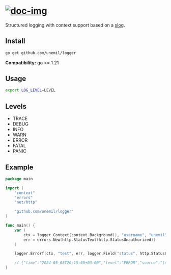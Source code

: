 # [![doc-img]][doc]

Structured logging with context support based on a [slog][slog-doc].

## Install

```sh
go get github.com/unemil/logger
```

**Compatibility:** go >= 1.21

## Usage

```sh
export LOG_LEVEL=LEVEL
```

## Levels

- TRACE
- DEBUG
- INFO
- WARN
- ERROR
- FATAL
- PANIC

## Example

```go
package main

import (
	"context"
	"errors"
	"net/http"

	"github.com/unemil/logger"
)

func main() {
	var (
		ctx = logger.Context(context.Background(), "username", "unemil")
		err = errors.New(http.StatusText(http.StatusUnauthorized))
	)

	logger.Errorf(ctx, "test", err, logger.Field("status", http.StatusUnauthorized))

	// {"time":"2024-05-08T20:15:05+03:00","level":"ERROR","source":"test/main.go:17","msg":"test","error":"Unauthorized","status":401,"username":"unemil"}
}
```

[doc-img]: https://pkg.go.dev/badge/github.com/unemil/logger
[doc]: https://pkg.go.dev/github.com/unemil/logger
[slog-doc]: https://pkg.go.dev/log/slog
